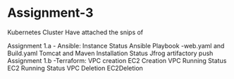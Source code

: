 # Assignment-3
Kubernetes Cluster
Have attached the snips of 
 
Assignment 1.a - Ansible:
Instance Status
Ansible Playbook -web.yaml and Build.yaml
Tomcat and Maven Installation Status
Jfrog artifactory push
Assignment 1.b -Terraform:
VPC creation
EC2 Creation
VPC Running Status
EC2 Running Status
VPC Deletion
EC2Deletion
